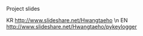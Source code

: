 Project slides

KR  http://www.slideshare.net/Hwangtaeho \n
EN  http://www.slideshare.net/Hwangtaeho/pykeylogger
